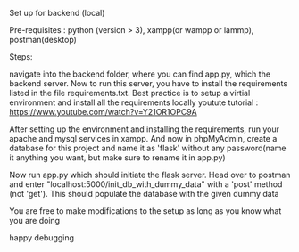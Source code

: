 Set up for backend (local)

Pre-requisites : python (version > 3), xampp(or wampp or lammp), postman(desktop)

Steps:

navigate into the backend folder, where you can find app.py, which the backend server.
Now to run this server, you have to install the requirements listed in the file requirements.txt.
Best practice is to setup a virtial environment and install all the requirements locally
youtute tutorial : https://www.youtube.com/watch?v=Y21OR1OPC9A

After setting up the environment and installing the requirements, run your apache and mysql services in xampp. And now in phpMyAdmin, create a database for this project and name it as 'flask' without any password(name it anything you want, but make sure to rename it in app.py)

Now run app.py which should initiate the flask server. Head over to postman and enter "localhost:5000/init_db_with_dummy_data" with a 'post' method (not 'get'). This should populate the database with the given dummy data

You are free to make modifications to the setup as long as you know what you are doing

happy debugging
